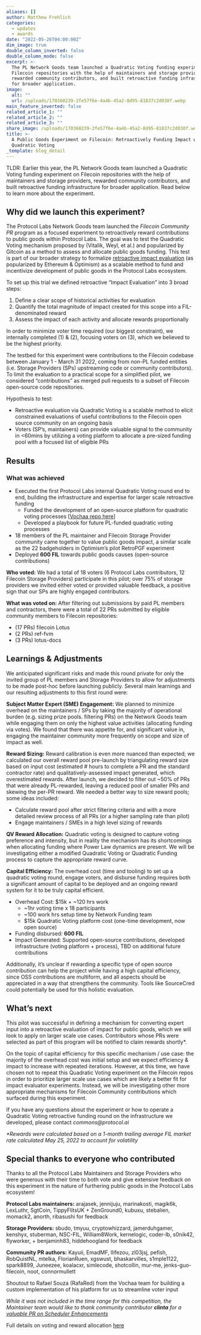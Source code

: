 ```yaml
---
aliases: []
author: Matthew Frehlich
categories:
  - updates
  - awards
date: "2022-05-26T04:00:00Z"
dim_image: true
double_column_inverted: false
double_column_mode: false
excerpt: >-
  The PL Network Goods team launched a Quadratic Voting funding experiment on
  Filecoin repositories with the help of maintainers and storage providers,
  rewarded community contributors, and built retroactive funding infrastructure
  for broader application.
image:
  alt: ""
  url: /uploads/170360239-2fe57f6e-4a4b-45a2-8d95-81837c2d030f.webp
main_feature_inverted: false
related_article_1: ""
related_article_2: ""
related_article_3: ""
share_image: /uploads/170360239-2fe57f6e-4a4b-45a2-8d95-81837c2d030f.webp
title: >-
  A Public Goods Experiment on Filecoin: Retroactively Funding Impact with
  Quadratic Voting
_template: blog_detail
---
```


TLDR: Earlier this year, the PL Network Goods team launched a Quadratic Voting funding experiment on Filecoin repositories with the help of maintainers and storage providers, rewarded community contributors, and built retroactive funding infrastructure for broader application. Read below to learn more about the experiment.

## Why did we launch this experiment?

The Protocol Labs Network Goods team launched the _Filecoin Community PR_ program as a focused experiment to retroactively reward contributions to public goods within Protocol Labs. The goal was to test the Quadratic Voting mechanism proposed by (Vitalik, Weyl, et al.) and popularized by Gitcoin as a method to assess and allocate public goods funding. This test is part of our broader strategy to formalize [retroactive impact evaluation](https://medium.com/ethereum-optimism/retroactive-public-goods-funding-33c9b7d00f0c) (as popularized by Ethereum & Optimism) as a scalable method to fund and incentivize development of public goods in the Protocol Labs ecosystem.

To set up this trial we defined retroactive “Impact Evaluation” into 3 broad steps:

1. Define a clear scope of historical activities for evaluation
2. Quantify the total magnitude of impact created for this scope into a FIL-denominated reward
3. Assess the impact of each activity and allocate rewards proportionally

In order to minimize voter time required (our biggest constraint), we internally completed (1) & (2), focusing voters on (3), which we believed to be the highest priority.

The testbed for this experiment were contributions to the Filecoin codebase between January 1 - March 31 2022, coming from non-PL funded entities (i.e. Storage Providers (SPs) upstreaming code or community contributors). To limit the evaluation to a practical scope for a simplified pilot, we considered “contributions” as merged pull requests to a subset of Filecoin open-source code repositories.

Hypothesis to test:

- Retroactive evaluation via Quadratic Voting is a scalable method to elicit constrained evaluations of useful contributions to the Filecoin open source community on an ongoing basis
- Voters (SP’s, maintainers) can provide valuable signal to the community in <60mins by utilizing a voting platform to allocate a pre-sized funding pool with a focused list of eligible PRs

## Results

### What was achieved

- Executed the first Protocol Labs internal Quadratic Voting round end to end, building the infrastructure and expertise for larger scale retroactive funding
  - Funded the development of an open-source platform for quadratic voting processes \[[Vochaa repo here](https://github.com/RafaRed/Vochaa-Funding)\]
  - Developed a playbook for future PL-funded quadratic voting processes
- 18 members of the PL maintainer and Filecoin Storage Provider community came together to value public goods impact, a similar scale as the 22 badgeholders in Optimism’s pilot RetroPGF experiment
- Deployed **600 FIL** towards public goods causes (open-source contributions)

**Who voted:** We had a total of 18 voters (6 Protocol Labs contributors, 12 Filecoin Storage Providers) participate in this pilot; over 75% of storage providers we invited either voted or provided valuable feedback, a positive sign that our SPs are highly engaged contributors.

**What was voted on:** After filtering out submissions by paid PL members and contractors, there were a total of 22 PRs submitted by eligible community members to Filecoin repositories:

- (17 PRs) filecoin Lotus
- (2 PRs) ref-fvm
- (3 PRs) lotus-docs

## Learnings & Adjustments

We anticipated significant risks and made this round private for only the invited group of PL members and Storage Providers to allow for adjustments to be made post-hoc before launching publicly. Several main learnings and our resulting adjustments to this first round were:

**Subject Matter Expert (SME) Engagement:** We planned to minimize overhead on the maintainers / SPs by taking the majority of operational burden (e.g. sizing prize pools. filtering PRs) on the Network Goods team while engaging them on only the highest value activities (allocating funding via votes). We found that there was appetite for, and significant value in, engaging the maintainer community more frequently on scope and size of impact as well.

**Reward Sizing:** Reward calibration is even more nuanced than expected; we calculated our overall reward pool pre-launch by triangulating reward size based on input cost (estimated # hours to complete a PR and the standard contractor rate) and qualitatively-assessed impact generated, which overestimated rewards. After launch, we decided to filter out \~50% of PRs that were already PL-rewarded, leaving a reduced pool of smaller PRs and skewing the per-PR reward. We needed a better way to size reward pools; some ideas included:

- Calculate reward pool after strict filtering criteria and with a more detailed review process of all PRs (or a higher sampling rate than pilot)
- Engage maintainers / SMEs in a high level sizing of rewards

**QV Reward Allocation:** Quadratic voting is designed to capture voting preference and intensity, but in reality the mechanism has its shortcomings when allocating funding where Power Law dynamics are present. We will be investigating either a modified Quadratic Voting or Quadratic Funding process to capture the appropriate reward curve.

**Capital Efficiency:** The overhead cost (time and tooling) to set up a quadratic voting round, engage voters, and disburse funding requires both a significant amount of capital to be deployed and an ongoing reward system for it to be truly capital efficient.

- Overhead Cost: $15k + \~120 hrs work
  - \~1hr voting time x 18 participants
  - \~100 work hrs setup time by Network Funding team
  - $15k Quadratic Voting platform cost (one-time development, now open source)
- Funding disbursed: **600 FIL**
- Impact Generated: Supported open-source contributions, developed infrastructure (voting platform + process), TBD on additional future contributions

Additionally, it’s unclear if rewarding a specific type of open source contribution can help the project while having a high capital efficiency, since OSS contributions are multiform, and all aspects should be appreciated in a way that strengthens the community. Tools like SourceCred could potentially be used for this holistic evaluation.

## What’s next

This pilot was successful in defining a mechanism for converting expert input into a retroactive evaluation of impact for public goods, which we will look to apply on larger scale use cases. Contributors whose PRs were selected as part of this program will be notified to claim rewards shortly\*.

On the topic of capital efficiency for this specific mechanism / use case: the majority of the overhead cost was initial setup and we expect efficiency & impact to increase with repeated iterations. However, at this time, we have chosen not to repeat this Quadratic Voting experiment on the Filecoin repos in order to prioritize larger scale use cases which are likely a better fit for impact evaluator experiments. Instead, we will be investigating other more appropriate mechanisms for Filecoin Community contributions which surfaced during this experiment.

If you have any questions about the experiment or how to operate a Quadratic Voting retroactive funding round on the infrastructure we developed, please contact _commons@protocol.ai_

_\*Rewards were calculated based on a 1-month trailing average FIL market rate calculated May 25, 2022 to account for volatility_

## Special thanks to everyone who contributed

Thanks to all the Protocol Labs Maintainers and Storage Providers who were generous with their time to both vote and give extensive feedback on this experiment in the nature of furthering public goods in the Protocol Labs ecosystem!

**Protocol Labs maintainers:** arajasek, jennijuju, marinakosti, magik6k, LexLuthr, SgtCoin, TippyFlitsUK + ZenGround0, kubuxu, stebalien, momack2, anorth, ribasushi for feedback

**Storage Providers:** sbudo, tmyuu, cryptowhizzard, jamerduhgamer, kenshyx, stuberman, NSC-FIL, William8Work, kernelogic, coder-lb, s0nik42, flyworker, + benjaminh83, hiddehoogland for feedback

**Community PR authors:** Kayuii, EmadMF, llifezou, zl03jsj, pefish, RobQuistNL, mtelka, FlorianRuen, xgswust, bhaskarvilles, s1mple1122, spark8899, Juneezee, koalacxr, simlecode, shotcollin, mur-me, jenks-guo-filecoin, noot, connormullett

Shoutout to Rafael Souza (RafaRed) from the Vochaa team for building a custom implementation of his platform for us to streamline voter input

_While it was not included in the time range for this competition, the Maintainer team would like to thank community contributor **clinta** for a [valuable PR on Scheduler Enhancements](https://github.com/filecoin-project/lotus/pull/7269)_

Full details on voting and reward allocation [here](https://docs.google.com/spreadsheets/d/1f-V6r8pi0AgCZRSYuUAnsQZnfXg0wYTB/edit?usp=sharing&ouid=110683744377797191434&rtpof=true&sd=true)
